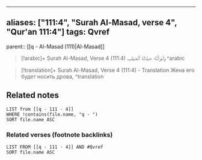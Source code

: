 
---
aliases: ["111:4", "Surah Al-Masad, verse 4", "Qur'an 111:4"]
tags: Qvref
---

parent:: [[q - Al-Masad (111)|Al-Masad]]

> [!arabic]+ Surah Al-Masad, Verse 4 (111:4)
> <span class="quran-arabic">وَٱمْرَأَتُهُۥ حَمَّالَةَ ٱلْحَطَبِ</span>
^arabic

> [!translation]+ Surah Al-Masad, Verse 4 (111:4) - Translation
> Жена его будет носить дрова,
^translation



## Related notes
```dataview
LIST from [[q - 111 - 4]]
WHERE !contains(file.name, "q - ")
SORT file.name ASC
```

### Related verses (footnote backlinks)
```dataview
LIST FROM [[q - 111 - 4]] AND #Qvref
SORT file.name ASC
```

